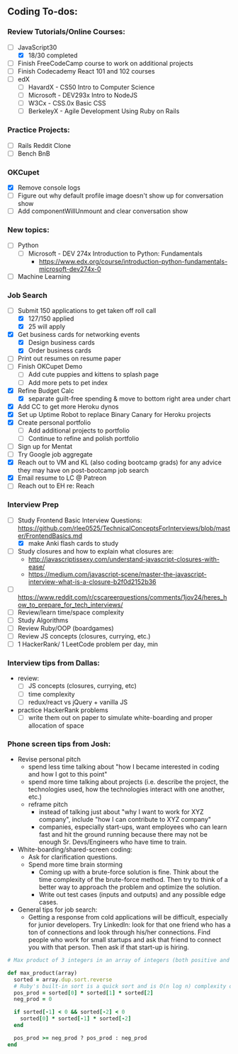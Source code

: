 ## Coding To-dos:

### Review Tutorials/Online Courses:
- [ ] JavaScript30
  - [x] 18/30 completed
- [ ] Finish FreeCodeCamp course to work on additional projects
- [ ] Finish Codecademy React 101 and 102 courses
- [ ] edX
  - [ ] HavardX - CS50 Intro to Computer Science
  - [ ] Microsoft - DEV293x Intro to NodeJS
  - [ ] W3Cx - CSS.0x Basic CSS
  - [ ] BerkeleyX - Agile Development Using Ruby on Rails

### Practice Projects:
- [ ] Rails Reddit Clone
- [ ] Bench BnB

### OKCupet
- [x] Remove console logs
- [ ] Figure out why default profile image doesn't show up for conversation show
- [ ] Add componentWillUnmount and clear conversation show

### New topics:
- [ ] Python
  - [ ] Microsoft - DEV 274x Introduction to Python: Fundamentals
    - https://www.edx.org/course/introduction-python-fundamentals-microsoft-dev274x-0
- [ ] Machine Learning

### Job Search
<!-- - [ ] Use Flaticon to customize Linkedin & Github icons on resume -->

- [ ] Submit 150 applications to get taken off roll call
  - [x] 127/150 applied
  - [x] 25 will apply
- [x] Get business cards for networking events
  - [x] Design business cards
  - [x] Order business cards
- [ ] Print out resumes on resume paper
- [ ] Finish OKCupet Demo
  - [ ] Add cute puppies and kittens to splash page
  - [ ] Add more pets to pet index
- [x] Refine Budget Calc
  - [x] separate guilt-free spending & move to bottom right area under chart
- [x] Add CC to get more Heroku dynos
- [x] Set up Uptime Robot to replace Binary Canary for Heroku projects
- [x] Create personal portfolio
  - [ ] Add additional projects to portfolio
  - [ ] Continue to refine and polish portfolio
- [ ] Sign up for Mentat
- [ ] Try Google job aggregate
- [x] Reach out to VM and KL (also coding bootcamp grads) for any advice they may have on post-bootcamp job search
- [x] Email resume to LC @ Patreon
- [ ] Reach out to EH re: Reach

### Interview Prep
- [ ] Study Frontend Basic Interview Questions: https://github.com/rlee0525/TechnicalConceptsForInterviews/blob/master/FrontendBasics.md
  - [x] make Anki flash cards to study
- [ ] Study closures and how to explain what closures are:
  - http://javascriptissexy.com/understand-javascript-closures-with-ease/
  - https://medium.com/javascript-scene/master-the-javascript-interview-what-is-a-closure-b2f0d2152b36
- [ ] https://www.reddit.com/r/cscareerquestions/comments/1jov24/heres_how_to_prepare_for_tech_interviews/
- [ ] Review/learn time/space complexity
- [ ] Study Algorithms
- [ ] Review Ruby/OOP (boardgames)
- [ ] Review JS concepts (closures, currying, etc.)
- [ ] 1 HackerRank/ 1 LeetCode problem per day, min

### Interview tips from Dallas:
- review:
  - [ ] JS concepts (closures, currying, etc)
  - [ ] time complexity
  - [ ] redux/react vs jQuery + vanilla JS
- practice HackerRank problems
  - [ ] write them out on paper to simulate white-boarding and proper allocation of space

### Phone screen tips from Josh:
- Revise personal pitch
  - spend less time talking about "how I became interested in coding and how I got to this point"
  - spend more time talking about projects (i.e. describe the project, the technologies used, how the technologies interact with one another, etc.)
  - reframe pitch
    - instead of talking just about "why I want to work for XYZ company", include "how I can contribute to XYZ company"
    - companies, especially start-ups, want employees who can learn fast and hit the ground running because there may not be enough Sr. Devs/Engineers who have time to train.
- White-boarding/shared-screen coding:
  - Ask for clarification questions.
  - Spend more time brain storming
    - Coming up with a brute-force solution is fine. Think about the time complexity of the brute-force method. Then try to think of a better way to approach the problem and optimize the solution.
    - Write out test cases (inputs and outputs) and any possible edge cases.
- General tips for job search:
  - Getting a response from cold applications will be difficult, especially for junior developers. Try LinkedIn: look for that one friend who has a ton of connections and look through his/her connections. Find people who work for small startups and ask that friend to connect you with that person. Then ask if that start-up is hiring.

```Ruby
# Max product of 3 integers in an array of integers (both positive and negative)

def max_product(array)
  sorted = array.dup.sort.reverse
  # Ruby's built-in sort is a quick sort and is O(n log n) complexity on average
  pos_prod = sorted[0] * sorted[1] * sorted[2]
  neg_prod = 0

  if sorted[-1] < 0 && sorted[-2] < 0
    sorted[0] * sorted[-1] * sorted[-2]
  end

  pos_prod >= neg_prod ? pos_prod : neg_prod
end
```
